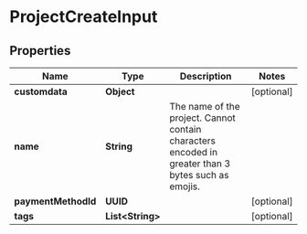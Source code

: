 

# ProjectCreateInput


## Properties

| Name | Type | Description | Notes |
|------------ | ------------- | ------------- | -------------|
|**customdata** | **Object** |  |  [optional] |
|**name** | **String** | The name of the project. Cannot contain characters encoded in greater than 3 bytes such as emojis. |  |
|**paymentMethodId** | **UUID** |  |  [optional] |
|**tags** | **List&lt;String&gt;** |  |  [optional] |




